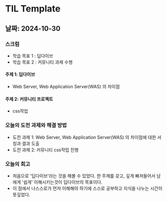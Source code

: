 # TIL Template
## 날짜: 2024-10-30
### 스크럼
- 학습 목표 1 : 딥다이브
- 학습 목표 2 : 커뮤니티 과제 수행
#### 주제 1: 딥다이브
- Web Server, Web Application Server(WAS) 의 차이점
#### 주제 2: 커뮤니티 프로젝트
- css작업
### 오늘의 도전 과제와 해결 방법
- 도전 과제 1: Web Server, Web Application Server(WAS) 의 차이점에 대한 서칭과 결과 도출
- 도전 과제 2: 커뮤니티 css작업 진행
### 오늘의 회고
- 처음으로 '딥다이브'라는 것을 해볼 수 있었다. 한 주제를 갖고, 깊게 빠져들어서 남에게 '쉽게' 이해시키는것이 딥다이브의 목표이다.
- 이 점에서 나스스로가 먼저 이해해야 하기에 스스로 공부하고 지식을 나누는 시간이 뜻깊었다.
